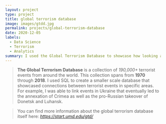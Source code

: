 ```yaml
---
layout: project
type: project
title: global terrorism database
image: images/gtdd.jpg
permalink: projects/global-terrorism-database
date: 2020-12-05
labels:
  - Data Science
  - Terrorism
  - Analytics
summary: I used the Global Terrorism Database to showcase how looking at data points from the past, could help to predict the future. 
---
```

>**The Global Terrorism Database** is a collection of *190,000+* terrorist events from around the world. This collection spans from **1970** through **2018**. 
I used SQL to create a smaller scale database that showcased connections between terrorist events in specific areas. 
For example, I was able to link events in Ukraine that eventually led to the annexation of Crimea as well as the pro-Russian takeover of Donetsk and Luhansk.

>You can find more information about the global terrorism database itself here: *https://start.umd.edu/gtd/*
